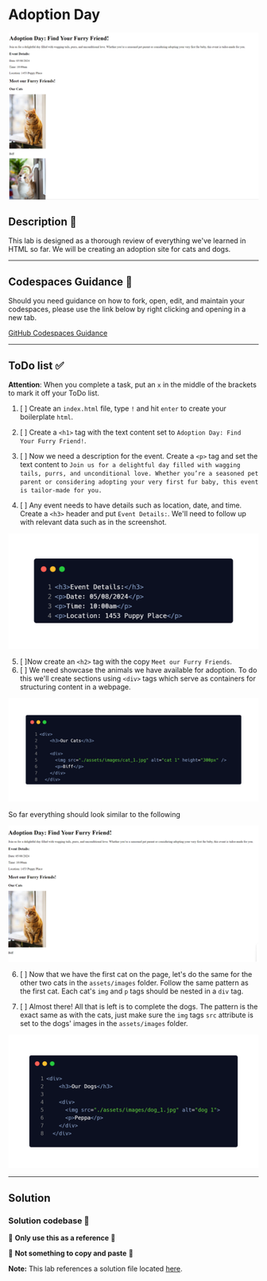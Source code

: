 # Adoption Day

![complete](./assets/code_examples/complete.png)

## Description 📄
This lab is designed as a thorough review of everything we've learned in HTML so far. We will be creating an adoption site for cats and dogs.

---

## Codespaces Guidance 📄
Should you need guidance on how to fork, open, edit, and maintain your codespaces, please use the link below by right clicking and opening in a new tab.  

[GitHub Codespaces Guidance](https://gist.github.com/JohnWP8253/4fff80f43d07a04ee3f1514c0a1d354a)

---

## ToDo list ✅
**Attention**: When you complete a task, put an `x` in the middle of the brackets to mark it off your ToDo list.

1. [ ] Create an `index.html` file, type `!` and hit `enter` to create your boilerplate `html`.

2. [ ] Create a `<h1>` tag with the text content set to `Adoption Day: Find Your Furry Friend!`.

3. [ ] Now we need a description for the event. Create a `<p>` tag and set the text content to `Join us for a delightful day filled with wagging tails, purrs, and unconditional love. Whether you’re a seasoned pet parent or considering adopting your very first fur baby, this event is tailor-made for you.`

4. [ ] Any event needs to have details such as location, date, and time. Create a `<h3>` header and put `Event Details:`. We'll need to follow up with relevant data such as in the screenshot.

![example_1](./assets/code_examples/example_1.png)

5. [ ]Now create an `<h2>` tag with the copy `Meet our Furry Friends`. 
6. [ ] We need showcase the animals we have available for adoption. To do this we'll create sections using `<div>` tags which serve as containers for structuring content in a webpage.

![example_2](./assets/code_examples/example_2.png)

So far everything should look similar to the following

![example_3](./assets/code_examples/example_3.png)

6. [ ] Now that we have the first cat on the page, let's do the same for the other two cats in the `assets/images` folder. Follow the same pattern as the first cat. Each cat's `img` and `p` tags should be nested in a `div` tag.

7. [ ] Almost there! All that is left is to complete the dogs. The pattern is the exact same as with the cats, just make sure the `img` tags `src` attribute is set to the dogs' images in the `assets/images` folder.

![example_4](./assets/code_examples/example_4.png)

---

## Solution

### Solution codebase 👀
🛑 **Only use this as a reference** 🛑

💾 **Not something to copy and paste** 💾

**Note:**  This lab references a solution file located [here](https://github.com/HackerUSA-CE/sdai-ic-d2-html-review/tree/solution).
